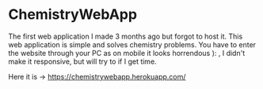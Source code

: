 # ChemistryWebApp

The first web application I made 3 months ago but forgot to host it. This web application is simple and solves chemistry problems. You have to enter the website through your
PC as on mobile it looks horrendous ): , I didn't make it responsive, but will try to if I get time.

Here it is → https://chemistrywebapp.herokuapp.com/ 
